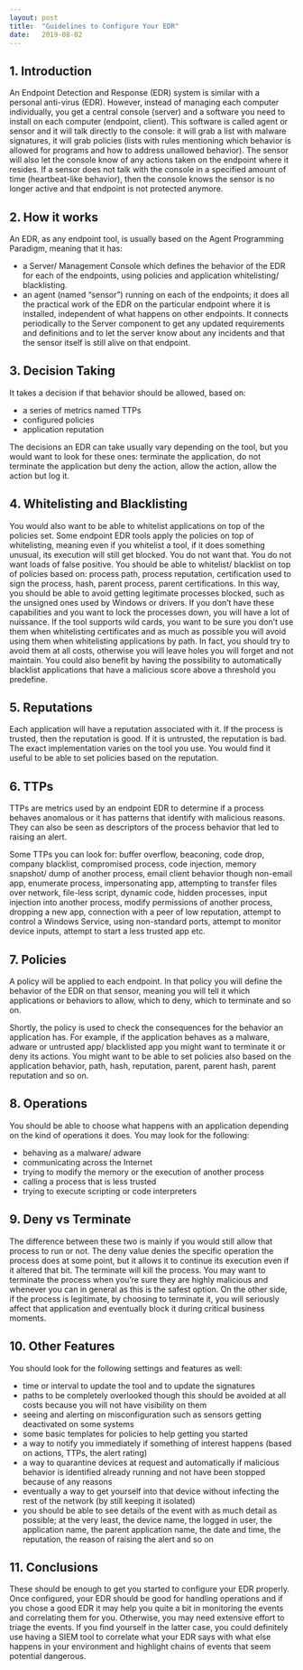 ```yaml
---
layout: post
title:  "Guidelines to Configure Your EDR"
date:   2019-08-02
---
```


## 1. Introduction

An Endpoint Detection and Response (EDR) system is similar with a personal anti-virus (EDR). However, instead of managing each computer individually, you get a central console (server) and a software you need to install on each computer (endpoint, client). This software is called agent or sensor and it will talk directly to the console: it will grab a list with malware signatures, it will grab policies (lists with rules mentioning which behavior is allowed for programs and how to address unallowed behavior). The sensor will also let the console know of any actions taken on the endpoint where it resides. If a sensor does not talk with the console in a specified amount of time (heartbeat-like behavior), then the console knows the sensor is no longer active and that endpoint is not protected anymore.

## 2. How it works

An EDR, as any endpoint tool, is usually based on the Agent Programming Paradigm, meaning that it has:

* a Server/ Management Console which defines the behavior of the EDR for each of the endpoints, using policies and application whitelisting/ blacklisting.
* an agent (named “sensor”) running on each of the endpoints; it does all the practical work of the EDR on the particular endpoint where it is installed, independent of what happens on other endpoints. It connects periodically to the Server component to get any updated requirements and definitions and to let the server know about any incidents and that the sensor itself is still alive on that endpoint.

## 3. Decision Taking

It takes a decision if that behavior should be allowed, based on:

* a series of metrics named TTPs
* configured policies
* application reputation

The decisions an EDR can take usually vary depending on the tool, but you would want to look for these ones: terminate the application, do not terminate the application but deny the action, allow the action, allow the action but log it.

## 4. Whitelisting and Blacklisting

You would also want to be able to whitelist applications on top of the policies set. Some endpoint EDR tools apply the policies on top of whitelisting, meaning even if you whitelist a tool, if it does something unusual, its execution will still get blocked. You do not want that. You do not want loads of false positive. You should be able to whitelist/ blacklist on top of policies based on: process path, process reputation, certification used to sign the process, hash, parent process, parent certifications. In this way, you should be able to avoid getting legitimate processes blocked, such as the unsigned ones used by Windows or drivers. If you don’t have these capabilities and you want to lock the processes down, you will have a lot of nuissance. If the tool supports wild cards, you want to be sure you don’t use them when whitelisting certificates and as much as possible you will avoid using them when whitelisting applications by path. In fact, you should try to avoid them at all costs, otherwise you will leave holes you will forget and not maintain. You could also benefit by having the possibility to automatically blacklist applications that have a malicious score above a threshold you predefine.

## 5. Reputations

Each application will have a reputation associated with it. If the process is trusted, then the reputation is good. If it is untrusted, the reputation is bad. The exact implementation varies on the tool you use. You would find it useful to be able to set policies based on the reputation.

## 6. TTPs

TTPs are metrics used by an endpoint EDR to determine if a process behaves anomalous or it has patterns that identify with malicious reasons. They can also be seen as descriptors of the process behavior that led to raising an alert.

Some TTPs you can look for: buffer overflow, beaconing, code drop, company blacklist, compromised process, code injection, memory snapshot/ dump of another process, email client behavior though non-email app, enumerate process, impersonating app, attempting to transfer files over network, file-less script, dynamic code, hidden processes, input injection into another process, modify permissions of another process, dropping a new app, connection with a peer of low reputation, attempt to control a Windows Service, using non-standard ports, attempt to monitor device inputs, attempt to start a less trusted app etc.

## 7. Policies

A policy will be applied to each endpoint. In that policy you will define the behavior of the EDR on that sensor, meaning you will tell it which applications or behaviors to allow, which to deny, which to terminate and so on.

Shortly, the policy is used to check the consequences for the behavior an application has. For example, if the application behaves as a malware, adware or untrusted app/ blacklisted app you might want to terminate it or deny its actions. You might want to be able to set policies also based on the application behavior, path, hash, reputation, parent, parent hash, parent reputation and so on.

## 8. Operations

You should be able to choose what happens with an application depending on the kind of operations it does. You may look for the following:

* behaving as a malware/ adware
* communicating across the Internet
* trying to modify the memory or the execution of another process
* calling a process that is less trusted
* trying to execute scripting or code interpreters

## 9. Deny vs Terminate

The difference between these two is mainly if you would still allow that process to run or not. The deny value denies the specific operation the process does at some point, but it allows it to continue its execution even if it altered that bit. The terminate will kill the process. You may want to terminate the process when you’re sure they are highly malicious and whenever you can in general as this is the safest option. On the other side, if the process is legitimate, by choosing to terminate it, you will seriously affect that application and eventually block it during critical business moments.

## 10. Other Features

You should look for the following settings and features as well:

* time or interval to update the tool and to update the signatures
* paths to be completely overlooked though this should be avoided at all costs because you will not have visibility on them
* seeing and alerting on misconfiguration such as sensors getting deactivated on some systems
* some basic templates for policies to help getting you started
* a way to notify you immediately if something of interest happens (based on actions, TTPs, the alert rating)
* a way to quarantine devices at request and automatically if malicious behavior is identified already running and not have been stopped because of any reasons
* eventually a way to get yourself into that device without infecting the rest of the network (by still keeping it isolated)
* you should be able to see details of the event with as much detail as possible; at the very least, the device name, the logged in user, the application name, the parent application name, the date and time, the reputation, the reason of raising the alert and so on

## 11. Conclusions

These should be enough to get you started to configure your EDR properly. Once configured, your EDR should be good for handling operations and if you chose a good EDR it may help you quite a bit in monitoring the events and correlating them for you. Otherwise, you may need extensive effort to triage the events. If you find yourself in the latter case, you could definitely use having a SIEM tool to correlate what your EDR says with what else happens in your environment and highlight chains of events that seem potential dangerous.
